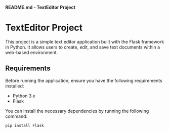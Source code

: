 **README.md - TextEditor Project**

# TextEditor Project

This project is a simple text editor application built with the Flask framework in Python. It allows users to create, edit, and save text documents within a web-based environment.

## Requirements

Before running the application, ensure you have the following requirements installed:

- Python 3.x
- Flask

You can install the necessary dependencies by running the following command:

```bash
pip install Flask

